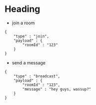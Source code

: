 # Heading

- join a room

```
{
    "type" : "join",
    "payload" : {
        "roomId" : "123"
    }
}
```

- send a message

```
{
    "type" : "broadcast",
    "payload" : {
        "roomId" : "123",
        "message" : "hey guys, wassup?"
    }
}
```
